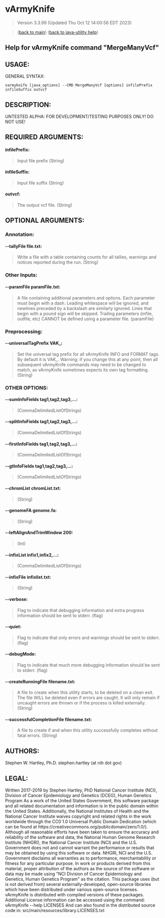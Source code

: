 # vArmyKnife
> Version 3.3.99 (Updated Thu Oct 12 14:00:56 EDT 2023)

> ([back to main](../index.html)) ([back to java-utility help](index.html))

## Help for vArmyKnife command "MergeManyVcf"

## USAGE:

GENERAL SYNTAX:

    varmyknife [java_options] --CMD MergeManyVcf [options] infilePrefix infileSuffix outvcf


## DESCRIPTION:

 UNTESTED ALPHA: FOR DEVELOPMENT/TESTING PURPOSES ONLY\! DO NOT USE\!

## REQUIRED ARGUMENTS:
#### infilePrefix:

> Input file prefix (String)


#### infileSuffix:

> Input file suffix (String)


#### outvcf:

> The output vcf file. (String)



## OPTIONAL ARGUMENTS:
### Annotation:
#### --tallyFile file.txt:

> Write a file with a table containing counts for all tallies, warnings and notices reported during the run. (String)

### Other Inputs:
#### --paramFile paramFile.txt:

> A file containing additional parameters and options. Each parameter must begin with a dash. Leading whitespace will be ignored, and newlines preceded by a backslash are similarly ignored. Lines that begin with a pound sign will be skipped. Trailing parameters (infile, outfile, etc) CANNOT be defined using a parameter file. (paramFile)

### Preprocessing:
#### --universalTagPrefix VAK\_:

> Set the universal tag prefix for all vArmyKnife INFO and FORMAT tags. By default it is VAK\_. Warning: if you change this at any point, then all subsequent vArmyKnife commands may need to be changed to match, as vArmyKnife sometimes expects its own tag formatting. (String)

### OTHER OPTIONS:
#### --sumInfoFields tag1,tag2,tag3,...:

>  (CommaDelimitedListOfStrings)

#### --splitInfoFields tag1,tag2,tag3,...:

>  (CommaDelimitedListOfStrings)

#### --firstInfoFields tag1,tag2,tag3,...:

>  (CommaDelimitedListOfStrings)

#### --gtInfoFields tag1,tag2,tag3,...:

>  (CommaDelimitedListOfStrings)

#### --chromList chromList.txt:

>  (String)

#### --genomeFA genome.fa:

>  (String)

#### --leftAlignAndTrimWindow 200:

>  (Int)

#### --infixList infix1,infix2,...:

>  (CommaDelimitedListOfStrings)

#### --infixFile infixlist.txt:

>  (String)

#### --verbose:

> Flag to indicate that debugging information and extra progress information should be sent to stderr. (flag)

#### --quiet:

> Flag to indicate that only errors and warnings should be sent to stderr. (flag)

#### --debugMode:

> Flag to indicate that much more debugging information should be sent to stderr. (flag)

#### --createRunningFile filename.txt:

> A file to create when this utility starts, to be deleted on a clean exit. The file WILL be deleted even if errors are caught. It will only remain if uncaught errors are thrown or if the process is killed externally. (String)

#### --successfulCompletionFile filename.txt:

> A file to create if and when this utility successfully completes without fatal errors. (String)

## AUTHORS:

Stephen W\. Hartley, Ph\.D\. stephen\.hartley \(at nih dot gov\)

## LEGAL:

Written 2017\-2019 by Stephen Hartley, PhD  National Cancer Institute \(NCI\), Division of Cancer Epidemiology and Genetics \(DCEG\), Human Genetics Program As a work of the United States Government, this software package and all related documentation and information is in the public domain within the United States\. Additionally, the National Institutes of Health and the National Cancer Institute waives copyright and related rights in the work worldwide through the CC0 1\.0 Universal Public Domain Dedication \(which can be found at https://creativecommons\.org/publicdomain/zero/1\.0/\)\. Although all reasonable efforts have been taken to ensure the accuracy and reliability of the software and data, the National Human Genome Research Institute \(NHGRI\), the National Cancer Institute \(NCI\) and the U\.S\. Government does not and cannot warrant the performance or results that may be obtained by using this software or data\. NHGRI, NCI and the U\.S\. Government disclaims all warranties as to performance, merchantability or fitness for any particular purpose\. In work or products derived from this material, proper attribution of the authors as the source of the software or data may be made using "NCI Division of Cancer Epidemiology and Genetics, Human Genetics Program" as the citation\. This package uses \(but is not derived from\) several externally\-developed, open\-source libraries which have been distributed under various open\-source licenses\. vArmyKnife is distributed with compiled versions of these packages\. Additional License information can be accessed using the command:     vArmyKnife \-\-help LICENSES And can also found in the distributed source code in:     src/main/resources/library\.LICENSES\.txt

